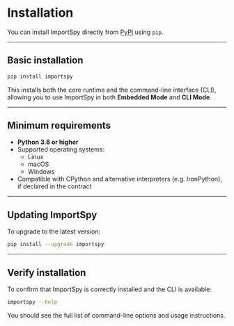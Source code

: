 # Installation

You can install ImportSpy directly from [PyPI](https://pypi.org/project/importspy/) using `pip`.

---

## Basic installation

```bash
pip install importspy
```

This installs both the core runtime and the command-line interface (CLI), allowing you to use ImportSpy in both **Embedded Mode** and **CLI Mode**.

---

## Minimum requirements

- **Python 3.8 or higher**
- Supported operating systems:
  - Linux
  - macOS
  - Windows
- Compatible with CPython and alternative interpreters (e.g. IronPython), if declared in the contract

---

## Updating ImportSpy

To upgrade to the latest version:

```bash
pip install --upgrade importspy
```

---

## Verify installation

To confirm that ImportSpy is correctly installed and the CLI is available:

```bash
importspy --help
```

You should see the full list of command-line options and usage instructions.
